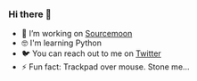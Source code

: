 ### Hi there 👋

- 🚀 I’m working on [Sourcemoon](https://sourcemoon.com)
- 🤓 I'm learning Python
- 🐦 You can reach out to me on [Twitter](https://twitter.com/fialaerik)
- ⚡️ Fun fact: Trackpad over mouse. Stone me...
